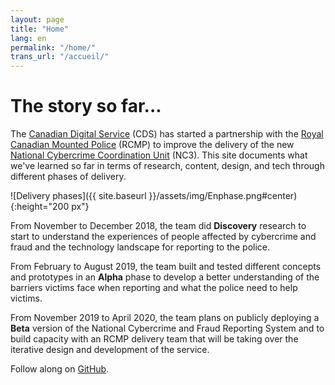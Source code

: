 ```yaml
---
layout: page
title: "Home"
lang: en
permalink: "/home/"
trans_url: "/accueil/"
---
```


# The story so far...

The [Canadian Digital Service](https://digital.canada.ca) (CDS) has started a partnership with the [Royal Canadian Mounted Police](http://www.rcmp.gc.ca/) (RCMP) to improve the delivery of the new [National Cybercrime Coordination Unit](http://www.rcmp.gc.ca/en/the-national-cybercrime-coordination-unit-nc3) (NC3). This site documents what we've learned so far in terms of research, content, design, and tech through different phases of delivery.

![Delivery phases]({{ site.baseurl }}/assets/img/Enphase.png#center){:height="200 px"}

From November to December 2018, the team did **Discovery** research to start to understand the experiences of people affected by cybercrime and fraud and the technology landscape for reporting to the police.

From February to August 2019, the team built and tested different concepts and prototypes in an **Alpha** phase to develop a better understanding of the barriers victims face when reporting and what the police need to help victims.

From November 2019 to April 2020, the team plans on publicly deploying a **Beta** version of the National Cybercrime and Fraud Reporting System and to build capacity with an RCMP delivery team that will be taking over the iterative design and development of the service.

Follow along on [GitHub](https://github.com/cds-snc/report-a-cybercrime).
